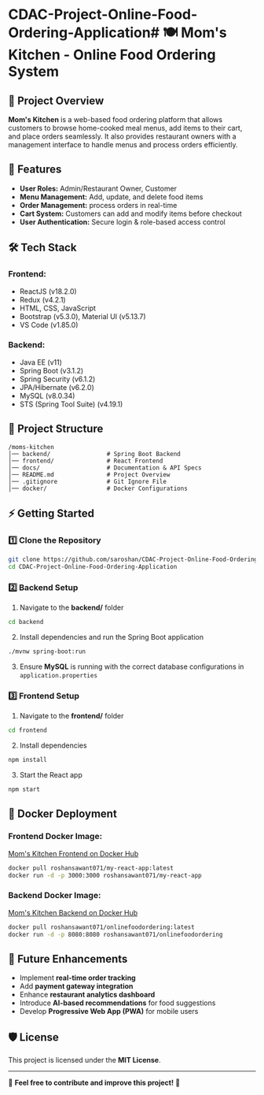 # CDAC-Project-Online-Food-Ordering-Application# 🍽️ Mom's Kitchen - Online Food Ordering System

## 📌 Project Overview

**Mom's Kitchen** is a web-based food ordering platform that allows customers to browse home-cooked meal menus, add items to their cart, and place orders seamlessly. It also provides restaurant owners with a management interface to handle menus and process orders efficiently.

## 🚀 Features

- **User Roles:** Admin/Restaurant Owner, Customer
- **Menu Management:** Add, update, and delete food items
- **Order Management:** process orders in real-time
- **Cart System:** Customers can add and modify items before checkout
- **User Authentication:** Secure login & role-based access control

## 🛠️ Tech Stack

### **Frontend:**

- ReactJS (v18.2.0)
- Redux (v4.2.1)
- HTML, CSS, JavaScript
- Bootstrap (v5.3.0), Material UI (v5.13.7)
- VS Code (v1.85.0)

### **Backend:**

- Java EE (v11)
- Spring Boot (v3.1.2)
- Spring Security (v6.1.2)
- JPA/Hibernate (v6.2.0)
- MySQL (v8.0.34)
- STS (Spring Tool Suite) (v4.19.1)

## 📂 Project Structure

```
/moms-kitchen
│── backend/                # Spring Boot Backend
│── frontend/               # React Frontend
│── docs/                   # Documentation & API Specs
│── README.md               # Project Overview
│── .gitignore              # Git Ignore File
│── docker/                 # Docker Configurations
```

## ⚡ Getting Started

### 1️⃣ Clone the Repository

```bash
git clone https://github.com/saroshan/CDAC-Project-Online-Food-Ordering-Application.git
cd CDAC-Project-Online-Food-Ordering-Application
```

### 2️⃣ Backend Setup

1. Navigate to the **backend/** folder

```bash
cd backend
```

2. Install dependencies and run the Spring Boot application

```bash
./mvnw spring-boot:run
```

3. Ensure **MySQL** is running with the correct database configurations in `application.properties`

### 3️⃣ Frontend Setup

1. Navigate to the **frontend/** folder

```bash
cd frontend
```

2. Install dependencies

```bash
npm install
```

3. Start the React app

```bash
npm start
```

## 🐳 Docker Deployment

### **Frontend Docker Image:**  
[Mom's Kitchen Frontend on Docker Hub](https://hub.docker.com/repository/docker/roshansawant071/my-react-app/general)

```bash
docker pull roshansawant071/my-react-app:latest
docker run -d -p 3000:3000 roshansawant071/my-react-app
```

### **Backend Docker Image:**  
[Mom's Kitchen Backend on Docker Hub](https://hub.docker.com/repository/docker/roshansawant071/onlinefoodordering/general)

```bash
docker pull roshansawant071/onlinefoodordering:latest
docker run -d -p 8080:8080 roshansawant071/onlinefoodordering
```

## 🎯 Future Enhancements

- Implement **real-time order tracking**
- Add **payment gateway integration**
- Enhance **restaurant analytics dashboard**
- Introduce **AI-based recommendations** for food suggestions
- Develop **Progressive Web App (PWA)** for mobile users

## 🛡️ License

This project is licensed under the **MIT License**.

---

🌟 **Feel free to contribute and improve this project!** 🚀


